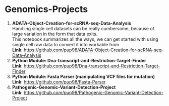 # Genomics-Projects
1. __ADATA-Object-Creation-for-scRNA-seq-Data-Analysis__<br />
   Handling single cell datasets can be really cumbersome, because of large variation in the form that data exits. <br />
   This notebook summarizes all the ways, we can get started with using single cell raw data to convert it into workable from <br />
   __Link__: https://github.com/pup98/ADATA-Object-Creation-for-scRNA-seq-Data-Analysis <br />
2. __Python Module: Dna-transcript-and-Restriction-Target-Finder__ <br />
  __Link__: https://github.com/pup98/Dna-transcript-and-Restriction-Target-Finder<br />
3. __Python Module: Fasta Parser (manipulating VCF files for mutation)__<br />
   __Link__: https://github.com/pup98/Fasta-Parser<br />
4. __Pathogenic-Genomic-Variant-Detection-Project__<br />
   __Link__: https://github.com/pup98/Pathogenic-Genomic-Variant-Detection-Project   
